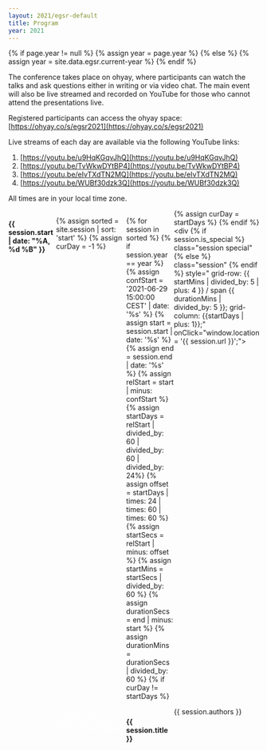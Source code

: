```yaml
---
layout: 2021/egsr-default
title: Program
year: 2021
---
```


{% if page.year != null %}
	{% assign year = page.year %}
{% else %}
	{% assign year = site.data.egsr.current-year %}
{% endif %}

The conference takes place on ohyay, where participants can watch the talks and ask questions either in writing or via video chat. The main event will also be live streamed and recorded on YouTube for those who cannot attend the presentations live.

Registered participants can access the ohyay space: [https://ohyay.co/s/egsr2021](https://ohyay.co/s/egsr2021)

Live streams of each day are available via the following YouTube links:
1. [https://youtu.be/u9HqKGqvJhQ](https://youtu.be/u9HqKGqvJhQ)
2. [https://youtu.be/TvWkwDYtBP4](https://youtu.be/TvWkwDYtBP4)
3. [https://youtu.be/eIvTXdTN2MQ](https://youtu.be/eIvTXdTN2MQ)
4. [https://youtu.be/WUBf30dzk3Q](https://youtu.be/WUBf30dzk3Q)

All times are in your local time zone.

<!-- If you are a registered participant, you can join the ohyay workspace via [this link](https://ohyay.co/s/egsr2021).
**Note: not everyone has been granted access yet. If the link does not work for you, please be patient.**
**Important:** Make sure that you use the **same email address** on ohyay that you used during registration. -->

<style>
    @media screen and (min-width: 768px) {
        .schedule {
            display: grid;
            grid-template-rows: repeat(57, 1fr); /* 1 row = 5min slot between 15:00 and 19:00 plus header*/
            grid-template-columns: repeat(4, 1fr); /* 1 col for each of 4 days */
        }
        .session {
            display: block;
        }
    }
    .session {
        background-color: rgb(37, 74, 113);
        color: rgb(256,256,256);
        border-radius: 2px;
        padding: 4px;
        margin: 2px;
    }
    .session:hover {
        cursor: pointer;
    }
    .time-slot {
        color: rgb(256,256,256);
    }
    .special {
        background-color: rgb(187, 84, 93);
    }
</style>

<div class="schedule">

{% assign sorted = site.session | sort: 'start' %}
{% assign curDay = -1 %}

{% for session in sorted %}
    {% if session.year == year %}
        {% assign confStart = '2021-06-29 15:00:00 CEST' | date: '%s' %}
        {% assign start = session.start | date: '%s' %}
        {% assign end = session.end | date: '%s' %}
        {% assign relStart = start | minus: confStart %}
        {% assign startDays = relStart | divided_by: 60 | divided_by: 60 | divided_by: 24%}
        {% assign offset = startDays | times: 24 | times: 60 | times: 60 %}
        {% assign startSecs = relStart | minus: offset %}
        {% assign startMins = startSecs | divided_by: 60 %}
        {% assign durationSecs = end | minus: start %}
        {% assign durationMins = durationSecs | divided_by: 60 %}
        {% if curDay != startDays %}
            <div style="grid-row: 1 / span 3">
                <h4>{{ session.start | date: "%A, %d %B" }}</h4>
            </div>
            {% assign curDay = startDays %}
        {% endif %}
        <div
            {% if session.is_special %}
            class="session special"
            {% else %}
            class="session"
            {% endif %}
            style="
                grid-row: {{ startMins | divided_by: 5 | plus: 4 }} / span {{ durationMins | divided_by: 5 }};
                grid-column: {{startDays | plus: 1}};"
            onClick="window.location = '{{ session.url }}';">
            <span class="time-slot">{{ session.start | date: "%Y-%m-%dT%H:%M+02:00" }}</span>
            <h4 class="session-title">{{ session.title }}</h4>
            <span class="session-chair">{{ session.authors }}</span>
        </div>
    {% endif %}
{% endfor %}
</div>

<script>
    var times = document.getElementsByClassName("time-slot");
    for (var i = 0, len = times.length | 0; i < len; i++) {
        var date = new Date(times[i].innerHTML);
        times[i].innerHTML = date.toLocaleTimeString([], { hour: '2-digit', minute: '2-digit', timeZoneName: 'short' });
    }
</script>
